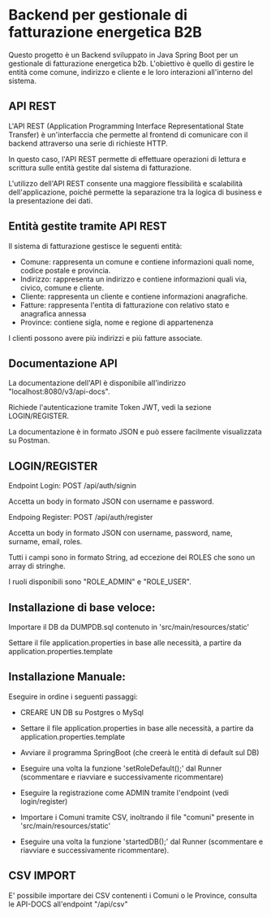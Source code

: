# Backend per gestionale di fatturazione energetica B2B

Questo progetto è un Backend sviluppato in Java Spring Boot per un gestionale di fatturazione energetica b2b.
L'obiettivo è quello di gestire le entità come comune, indirizzo e cliente e le loro interazioni all'interno del sistema.

## API REST

L'API REST (Application Programming Interface Representational State Transfer) è un'interfaccia che permette al frontend di comunicare con il backend attraverso una serie di richieste HTTP.

In questo caso, l'API REST permette di effettuare operazioni di lettura e scrittura sulle entità gestite dal sistema di fatturazione.

L'utilizzo dell'API REST consente una maggiore flessibilità e scalabilità dell'applicazione, poiché permette la separazione tra la logica di business e la presentazione dei dati.

## Entità gestite tramite API REST

Il sistema di fatturazione gestisce le seguenti entità:

- Comune: rappresenta un comune e contiene informazioni quali nome, codice postale e provincia.
- Indirizzo: rappresenta un indirizzo e contiene informazioni quali via, civico, comune e cliente.
- Cliente: rappresenta un cliente e contiene informazioni anagrafiche.
- Fatture: rappresenta l'entita di fatturazione con relativo stato e anagrafica annessa
- Province: contiene sigla, nome e regione di appartenenza

I clienti possono avere più indirizzi e più fatture associate.

## Documentazione API

La documentazione dell'API è disponibile all'indirizzo "localhost:8080/v3/api-docs".

Richiede l'autenticazione tramite Token JWT, vedi la sezione LOGIN/REGISTER.

La documentazione è in formato JSON e può essere facilmente visualizzata su Postman.

## LOGIN/REGISTER

Endpoint Login: POST /api/auth/signin

Accetta un body in formato JSON con username e password.

Endpoing Register: POST /api/auth/register

Accetta un body in formato JSON con username, password, name, surname, email, roles.

Tutti i campi sono in formato String, ad eccezione dei ROLES che sono un array di stringhe.

I ruoli disponibili sono "ROLE_ADMIN" e "ROLE_USER".

## Installazione di base veloce:

Importare il DB da DUMPDB.sql contenuto in 'src/main/resources/static'

Settare il file application.properties in base alle necessità, a partire da application.properties.template

## Installazione Manuale:

Eseguire in ordine i seguenti passaggi:

- CREARE UN DB su Postgres o MySql

- Settare il file application.properties in base alle necessità, a partire da application.properties.template

- Avviare il programma SpringBoot (che creerà le entità di default sul DB)

- Eseguire una volta la funzione 'setRoleDefault();' dal Runner (scommentare e riavviare e successivamente ricommentare)

- Eseguire la registrazione come ADMIN tramite l'endpoint (vedi login/register)

- Importare i Comuni tramite CSV, inoltrando il file "comuni" presente in 'src/main/resources/static'

- Eseguire una volta la funzione 'startedDB();' dal Runner (scommentare e riavviare e successivamente ricommentare).

## CSV IMPORT

E' possibile importare dei CSV contenenti i Comuni o le Province, consulta le API-DOCS all'endpoint "/api/csv"
